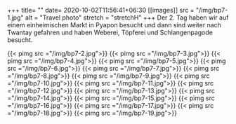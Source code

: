 +++
title= ""
date= 2020-10-02T11:56:41+06:30
[[images]]
  src  = "/img/bp7-1.jpg"
  alt  = "Travel photo"
  stretch = "stretchH"
+++
Der 2. Tag haben wir auf einem einheimischen Markt in Pyapon besucht und dann sind weiter nach Twantay gefahren und haben Weberei, Töpferei und Schlangenpagode besucht.
<!--more-->
{{< pimg src ="/img/bp7-2.jpg">}}
{{< pimg src ="/img/bp7-3.jpg">}}
{{< pimg src ="/img/bp7-4.jpg">}}
{{< pimg src ="/img/bp7-5.jpg">}}
{{< pimg src ="/img/bp7-6.jpg">}}
{{< pimg src ="/img/bp7-7.jpg">}}
{{< pimg src ="/img/bp7-8.jpg">}}
{{< pimg src ="/img/bp7-9.jpg">}}
{{< pimg src ="/img/bp7-10.jpg">}}
{{< pimg src ="/img/bp7-11.jpg">}}
{{< pimg src ="/img/bp7-12.jpg">}}
{{< pimg src ="/img/bp7-13.jpg">}}
{{< pimg src ="/img/bp7-14.jpg">}}
{{< pimg src ="/img/bp7-15.jpg">}}
{{< pimg src ="/img/bp7-16.jpg">}}
{{< pimg src ="/img/bp7-17.jpg">}}
{{< pimg src ="/img/bp7-18.jpg">}}
{{< pimg src ="/img/bp7-19.jpg">}}